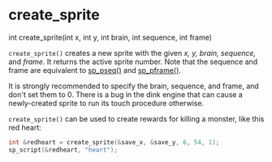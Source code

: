 # create_sprite

<Prototype>int create_sprite(int x, int y, int brain, int sequence, int frame)</Prototype>

`create_sprite()` creates a new sprite with the given *x, y, brain, sequence,* and *frame*. It returns the active sprite number. Note that the sequence and frame are equivalent to [sp_pseq()](./sp-pseq.md) and [sp_pframe()](./sp-pframe.md).

It is strongly recommended to specify the brain, sequence, and frame, and don't set them to 0. There is a bug in the dink engine that can cause a newly-created sprite to run its touch procedure otherwise.

`create_sprite()` can be used to create rewards for killing a monster, like this red heart:

```c
int &redheart = create_sprite(&save_x, &save_y, 6, 54, 1);
sp_script(&redheart, "heart");
```
